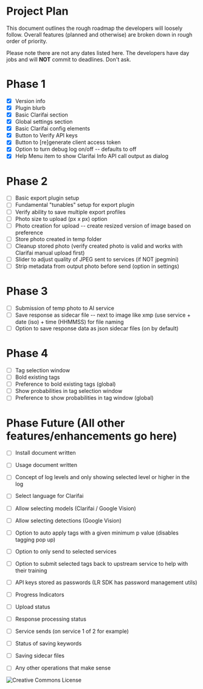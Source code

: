 # Project Plan
This document outlines the rough roadmap the developers will loosely follow. Overall features (planned and otherwise) are broken down in rough order of priority.

Please note there are not any dates listed here. The developers have day jobs and will **NOT** commit to deadlines. Don't ask. 

# Phase 1
- [X] Version info
- [X] Plugin blurb
- [X] Basic Clarifai section
- [X] Global settings section
- [X] Basic Clarifai config elements
- [X] Button to Verify API keys
- [X] Button to [re]generate client access token
- [X] Option to turn debug log on/off -- defaults to off
- [X] Help Menu item to show Clarifai Info API call output as dialog

# Phase 2
- [ ] Basic export plugin setup
- [ ] Fundamental "tunables" setup for export plugin
- [ ] Verify ability to save multiple export profiles
- [ ] Photo size to upload (px x px) option
- [ ] Photo creation for upload -- create resized version of image based on preference
- [ ] Store photo created in temp folder
- [ ] Cleanup stored photo (verify created photo is valid and works with Clarifai manual upload first)
- [ ] Slider to adjust quality of JPEG sent to services (if NOT jpegmini)
- [ ] Strip metadata from output photo before send (option in settings)

# Phase 3
- [ ] Submission of temp photo to AI service
- [ ] Save response as sidecar file -- next to image like xmp (use service + date (iso) + time (HHMMSS) for file naming
- [ ] Option to save response data as json sidecar files (on by default)

# Phase 4
- [ ] Tag selection window
- [ ] Bold existing tags
- [ ] Preference to bold existing tags (global)
- [ ] Show probabilities in tag selection window
- [ ] Preference to show probabilities in tag window (global)

# Phase Future (All other features/enhancements go here)
- [ ] Install document written
- [ ] Usage document written
- [ ] Concept of log levels and only showing selected level or higher in the log
- [ ] Select language for Clarifai
- [ ] Allow selecting models (Clarifai / Google Vision)
- [ ] Allow selecting detections (Google Vision)
- [ ] Option to auto apply tags with a given minimum p value (disables tagging pop up)
- [ ] Option to only send to selected services
- [ ] Option to submit selected tags back to upstream service to help with their training
- [ ] API keys stored as passwords (LR SDK has password management utils)
- [ ] Progress Indicators
 - [ ] Upload status
 - [ ] Response processing status
 - [ ] Service sends (on service 1 of 2 for example)
 - [ ] Status of saving keywords
 - [ ] Saving sidecar files
 - [ ] Any other operations that make sense
 
 
 ![Creative Commons License](https://i.creativecommons.org/l/by-nc-sa/4.0/88x31.png)
